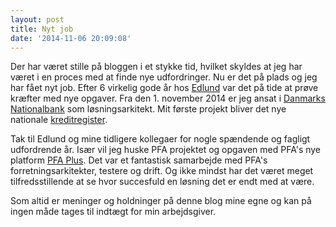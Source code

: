 ```yaml
---
layout: post
title: Nyt job
date: '2014-11-06 20:09:08'
---
```


Der har været stille på bloggen i et stykke tid, hvilket skyldes at jeg har været i en proces med at finde nye udfordringer. Nu er det på plads og jeg har fået nyt job. Efter 6 virkelig gode år hos [Edlund](http://www.edlund.dk) var det på tide at prøve kræfter med nye opgaver. Fra den 1. november 2014 er jeg ansat i [Danmarks Nationalbank](http://www.nationalbanken.dk/da/Sider/default.aspx) som løsningsarkitekt. Mit første projekt bliver det nye nationale [kreditregister](http://finanswatch.dk/Finansnyt/Pengeinstitutter/article7007775.ece).

<!--more-->

Tak til Edlund og mine tidligere kollegaer for nogle spændende og fagligt udfordrende år. Især vil jeg huske PFA projektet og opgaven med PFA's nye platform [PFA Plus](https://pfa.dk/erhverv/produkter/pfa-plus/). Det var et fantastisk samarbejde med PFA's forretningsarkitekter, testere og drift. Og ikke mindst har det været meget tilfredsstillende at se hvor succesfuld en løsning det er endt med at være.

Som altid er meninger og holdninger på denne blog mine egne og kan på ingen måde tages til indtægt for min arbejdsgiver.